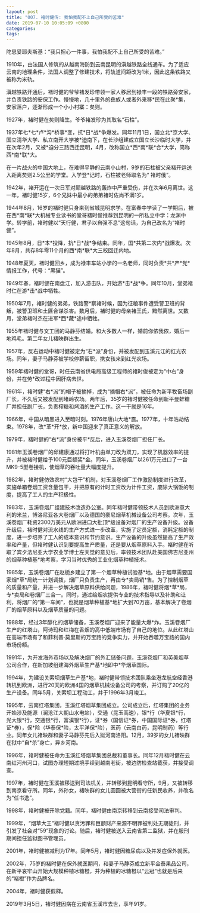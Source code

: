 ```yaml
---
layout: post
title: "007. 褚时健传: 我怕我配不上自己所受的苦难"
date: 2019-07-10 10:05:09 +0800
categories: 
tags: 
---
```


陀思妥耶夫斯基：“我只担心一件事，我怕我配不上自己所受的苦难。”



1910年，由法国人修筑的从越南海防到云南昆明的滇越铁路全线通车。为了适应云南的地理条件，法国人调整了修建技术，将轨道间距改为1米，因此这条铁路又被称为米轨。







滇越铁路开通后，褚时健的爷爷褚发珍带领一家人移居到禄丰一段的铁路旁安家，并负责铁路的安保工作。慢慢地，几十里外的彝族人或者外来移\*民在此聚\*集，安家落户，逐渐形成一个小小村寨：矣则。



1927年，褚时健在矣则降生。爷爷褚发珍为其取名“石柱”。



1937年七\*七\*卢\*沟\*桥事\*变，抗\*日\*战\*争爆发。同年11月1日，国立北\*京大学、国立清华大学、私立南开大学被\*迫南下，在长沙组建成立国立长沙临时大学，并在次年2月，又被\*迫分三路西迁昆明，4月，改称国立\*西\*南\*联\*合\*大学，简称西\*南\*联\*大。



在一片战火的中国大地上，在难得平静的云南小山村，9岁的石柱被父亲褚开运送入距离矣则2.5公里的学堂。入学登\*记时，石柱被老师取名为“ 褚时俄”。



1942年，褚开运在一次日军对颠越铁路的轰炸中严重受伤，并在次年6月离世。这一年，褚时健15岁，6个兄妹中最小的弟弟褚时佐尚不满1岁。



1944年8月，16岁的褚时健只身来到省城昆明求学。在富春中学读了一学期后，被在西\*南\*联\*大机械专业读书的堂哥褚时俊推荐到昆明的一所私立中学：龙渊中学。转学前，褚时健以“天行健，君子以自强不息”这句话，为自己改名为“褚时健”。 



1945年8月，日\*本\*投降，抗\*日\*战\*争结束。同年，国\*共第二次内\*战爆发。次年8月，共存8年零11个月的西\*南\*联\*大三校回迁内地。 



1948年夏天，褚时健回乡，成为禄丰车站小学的一名老师，同时负责\*共\*产\*党\*情报工作，代号：“黑猫”。



1949年春，褚时健在南盘江，加入游击队，开始游\*击\*战\*争。同年10月，堂弟褚时仁在游\*击\*战中牺牲。



1950年7月，褚时健的弟弟，铁路警\*察褚时候，因为征粮事件遭受警卫班的背叛，被警卫班和土匪合谋杀害。数月后，褚时健的母亲褚王氏，黯然离世。又数月，堂弟褚时杰在进军\*西\*藏\*途中牺牲。



1955年褚时健与文工团的马静芬结婚。和大多数人一样，婚前你侬我侬，婚后一地鸡毛。第二年女儿褚映群出生。



1957年，反右运动中褚时健被定为“右\*派”身份，并被发配到玉溪元江的红光农场。同年，妻子马静芬被学校停薪留职，携女孩来到红光农场。



1959年褚时健的堂哥，时任云南省供电局高级工程师的褚时俊被定为“中右”身份，并在劳\*改过程中因肝病去世。



1961年，褚时健“右\*派”的帽子被摘掉，成为“摘帽右\*派”，被任命为新平牧畜场副厂长，不久后又被发配到堵岭农场。两年后，35岁的褚时健被任命到新平曼蚌糖厂并担任副厂长，负责榨糖和烤酒的生产工作。这一干就是16年。



1966年，中国从暗黑进入至暗时刻。1976年唐山大地\*震。1977年，十年浩劫结束。1978年，改\*革\*开\*放，新中国迎来了真正意义的解放。



1979年，褚时健的“右\*派”身份被平\*反后，进入玉溪卷烟厂担任厂长。



1981年玉溪卷烟厂的邱建康通过将打叶机由单刀改为双刀，实现了机器效率的提升，并被褚时健给予100元巨额奖\*金。同年，玉溪卷烟厂以261万元进口了一台MK9-5型卷接机，使烟草的吞吐量大幅度提升。



1982年，褚时健仿效农村“大包干”机制，对玉溪卷烟厂工作激励制度进行改革，实施单箱卷烟工资含量包干，并把原有的计时工资改为计件工资，废除大锅饭的制度，提高了工人的生产积极性。



1983年，玉溪卷烟厂组建技术改造办公室。同年褚时健带领技术人员到欧洲意大利的米兰，博洛尼亚各大卷烟厂以及德国的豪尼烟草机械设备公司考察。次年，玉溪卷烟厂耗资2300万美元从欧洲进口大批顶\*级设备对烟厂的生产设备升级。设备升级后，褚时健对流水线的生产方式进一步改革，实施了定员定额，消耗定额的制度，进一步培养了工人的成本意识和节约意识。生产设备的升级虽然提高了生产效率和产量，但褚时健认识到要提高生产质量，还是要从烟草原料入手。褚时健在听取了宾夕法尼亚大学农业学博士左天觉的意见后，率领技术团队赴美国佛吉尼亚州的烟草种植基\*地考察，学习当时优秀的工业化烟草种植技术。



1985年，玉溪卷烟厂在赵栀乡建立了第一个烟草种植试验基\*地。由于烟草需要国家烟\*草\*局统一计划调拨，烟厂只负责生产，再由专\*卖局销\*售。为了控制烟草的质量和产量，并进一步解决烟草原料供给问题，1986年，褚时健将烟\*草\*局，专\*卖局和卷烟厂三合一。同时，通过给烟农提供专业的技术指导以及补助和让利，将烟厂的“第一车间”，也就是烟草种植基\*地扩大到70万亩，基本解决了卷烟厂的烟草原料以及烟草质量的问题。 



1988年，经过3年醇化的烟草储备，玉溪卷烟厂迎来了能量大爆\*炸。玉溪卷烟厂生产的红塔山，阿诗玛和红梅在香烟的高中低端市场有了自己的地位。从此红塔山在高端市场有了和菲利普·莫里斯的万宝路的竞争实力，并开始吞噬万宝路的国内市场份额。



1991年，为开发海外市场以及解决烟厂的外汇储备问题，玉溪卷烟厂和英美烟草公司合作，在新加坡组建海外烟草生产基\*地即中\*华烟草国际。



1994年，为建设关索坝烟草生产基\*地，褚时健带领技术团队乘坐港龙航空经香港转机到欧洲，进行20天的欧洲4国的烟草机械设备公司的考察，并订购了20亿的生产设备。同年5月，关索坝工程动工，并于1996年3月竣工。



1995年，云南红塔集团，玉溪红塔烟草集团成立。公司成立后，红塔集团的业务开始涉及能源（澜沧江大朝山水电站），交通（昆玉高速），银\*行（华夏银\*行，光大银\*行，交通银\*行，富滇银\*行），证\*券（国信证\*券，中国国际证\*券，红塔证\*券），保\*险（华泰保\*险，太平洋保\*险），医药（云南白药，昆明制药）等行业。同年女儿褚映群和妻子马静芬先后入狱河南洛阳。12月，39岁的女儿褚映群在狱中“自\*杀”身亡，异乡河南。



1996年，褚时健被任命为玉溪红塔烟草集团总裁和董事长。同年12月褚时健在云南红河州河口，试图办理短期过境手续到越南老街，被边防检查站截获，并接受调查。



1997年，褚时健在玉溪被移送到司法机关，并转移到昆明看守所，9月，又被转移到南京看守所。同年，外孙女，褚映群的女儿圆圆被大营街的任新民收养，并改名为“任书逸”。



1998年，褚时健被开除党籍。同年，褚时健由南京转移到云南接受司法审判。



1999年，“烟草大王”褚时健以贪污罪和巨额财产来源不明罪被判处无期徒刑，并引发了社会对“59”现象的讨论。随后，褚时健被送入云南省第二监狱，并在服刑期间担任监狱图书管理员。



2001年，褚时健被减刑为17年。同年5月，褚时健因糖尿病以及并发症保外就医。



2002年，75岁的褚时健在保外就医期间，和妻子马静芬成立新平金泰果品公司，在新平哀牢山开始大规模种植冰糖橙，并为种植的冰糖橙以“云冠”也就是后来的“褚橙”作为品牌名。



2004年，褚时健获假释。



2019年3月5日，褚时健因病在云南省玉溪市去世，享年91岁。

